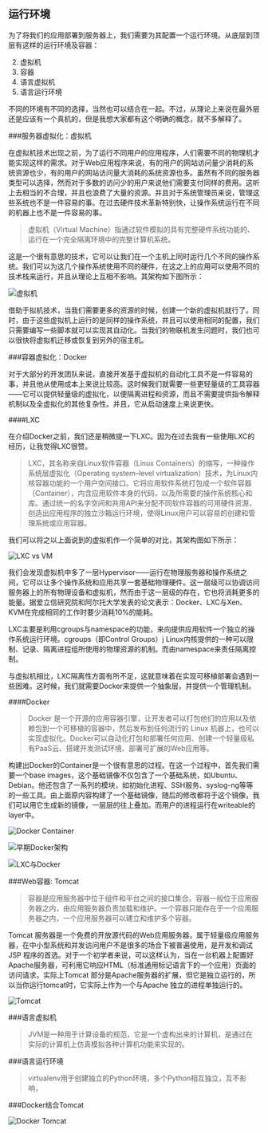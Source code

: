 运行环境
---

为了将我们的应用部署到服务器上，我们需要为其配置一个运行环境。从底层到顶层有这样的运行环境及容器：

2. 虚拟机
3. 容器
4. 语言虚拟机
4. 语言运行环境 

不同的环境有不同的选择，当然也可以结合在一起。不过，从理论上来说在最外层还是应该有一个真机的，但是我想大家都有这个明确的概念，就不多解释了。

###服务器虚拟化：虚拟机

在虚拟机技术出现之前，为了运行不同用户的应用程序，人们需要不同的物理机才能实现这样的需求。对于Web应用程序来说，有的用户的网站访问量少消耗的系统资源也少，有的用户的网站访问量大消耗的系统资源也多。虽然有不同的服务器类型可以选择，然而对于多数的访问少的用户来说他们需要支付同样的费用。这听上去相当的不合理，并且也浪费了大量的资源。并且对于系统管理员来说，管理这些系统也不是一件容易的事。在过去硬件技术革新特别快，让操作系统运行在不同的机器上也不是一件容易的事。

> 虚拟机（Virtual Machine）指通过软件模拟的具有完整硬件系统功能的、运行在一个完全隔离环境中的完整计算机系统。

这是一个很有意思的技术，它可以让我们在一个主机上同时运行几个不同的操作系统。我们可以为这几个操作系统使用不同的硬件，在这之上的应用可以使用不同的技术栈来运行，并且从理论上互相不影响。其架构如下图所示：

![虚拟机](chapters/chapter4/virtual_machine.png)

借助于拟机技术，当我们需要更多的资源的时候，创建一个新的虚拟机就行了。同时，由于这些虚拟机上运行的是同样的操作系统，并且可以使用相同的配置，我们只需要编写一些脚本就可以实现其自动化。当我们的物联机发生问题时，我们也可以很快将虚拟机迁移或恢复到另外的宿主机。

###容器虚拟化：Docker

对于大部分的开发团队来说，直接开发基于虚拟机的自动化工具不是一件容易的事，并且他从使用成本上来说比较高。这时候我们就需要一些更轻量级的工具容器——它可以提供轻量级的虚拟化，以便隔离进程和资源，而且不需要提供指令解释机制以及全虚拟化的其他复杂性。并且，它从启动速度上来说更快。

####LXC

在介绍Docker之前，我们还是稍微提一下LXC。因为在过去我有一些使用LXC的经历，让我觉得LXC很赞。

> LXC，其名称来自Linux软件容器（Linux Containers）的缩写，一种操作系统层虚拟化（Operating system–level virtualization）技术，为Linux内核容器功能的一个用户空间接口。它将应用软件系统打包成一个软件容器（Container），内含应用软件本身的代码，以及所需要的操作系统核心和库。通过统一的名字空间和共用API来分配不同软件容器的可用硬件资源，创造出应用程序的独立沙箱运行环境，使得Linux用户可以容易的创建和管理系统或应用容器。

我们可以将之以上面说到的虚拟机作一个简单的对比，其架构图如下所示：

![LXC vs VM](chapters/chapter4/lxc-vm.jpg)

我们会发现虚拟机中多了一层Hypervisor——运行在物理服务器和操作系统之间，它可以让多个操作系统和应用共享一套基础物理硬件。这一层级可以协调访问服务器上的所有物理设备和虚拟机，然而由于这一层级的存在，它也将消耗更多的能量。据爱立信研究院和阿尔托大学发表的论文表示：Docker、LXC与Xen、KVM在完成相同的工作时要少消耗10%的能耗。

LXC主要是利用cgroups与namespace的功能，来向提供应用软件一个独立的操作系统运行环境。cgroups（即Control Groups）j Linux内核提供的一种可以限制、记录、隔离进程组所使用的物理资源的机制。而由namespace来责任隔离控制。

与虚拟机相比，LXC隔离性方面有所不足，这就意味着在实现可移植部署会遇到一些困难。这时候，我们就需要Docker来提供一个抽象层，并提供一个管理机制。

####Docker

> Docker 是一个开源的应用容器引擎，让开发者可以打包他们的应用以及依赖包到一个可移植的容器中，然后发布到任何流行的 Linux 机器上，也可以实现虚拟化。Docker可以自动化打包和部署任何应用、创建一个轻量级私有PaaS云、搭建开发测试环境、部署可扩展的Web应用等。 

构建出Docker的Container是一个很有意思的过程。在这一个过程中，首先我们需要一个base images，这个基础镜像不仅包含了一个基础系统，如Ubuntu、Debian。他还包含了一系列的模块，如初始化进程、SSH服务、syslog-ng等等的一些工具。由上面原内容构建了一个基础镜像，随后的修改都将于这个镜像，我们可以用它生成新的镜像，一层层的往上叠加。而用户的进程运行在writeable的layer中。

![Docker Container](chapters/chapter4/basic-images.png)

![早期Docker架构](chapters/chapter4/docker-execdriver-diagram.png)

![LXC与Docker](chapters/chapter4/lxc-vs-docker.png)

###Web容器: Tomcat

> 容器是应用服务器中位于组件和平台之间的接口集合。容器一般位于应用服务器之内，由应用服务器负责加载和维护。一个容器只能存在于一个应用服务器之内，一个应用服务器可以建立和维护多个容器。

Tomcat 服务器是一个免费的开放源代码的Web应用服务器，属于轻量级应用服务器，在中小型系统和并发访问用户不是很多的场合下被普遍使用，是开发和调试JSP 程序的首选。对于一个初学者来说，可以这样认为，当在一台机器上配置好Apache服务器，可利用它响应HTML（标准通用标记语言下的一个应用）页面的访问请求。实际上Tomcat 部分是Apache服务器的扩展，但它是独立运行的，所以当你运行tomcat时，它实际上作为一个与Apache 独立的进程单独运行的。

![Tomcat](chapters/chapter4/tomcat-architecture.png)

###语言虚拟机

> JVM是一种用于计算设备的规范，它是一个虚构出来的计算机，是通过在实际的计算机上仿真模拟各种计算机功能来实现的。

###语言运行环境

> virtualenv用于创建独立的Python环境，多个Python相互独立，互不影响，

###Docker结合Tomcat

![Docker Tomcat](chapters/chapter4/docker-with-tomcat.png)
